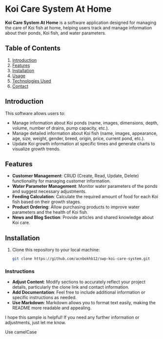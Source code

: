 # Koi Care System At Home 
**Koi Care System At Home** is a software application designed for managing the care of Koi fish at home, helping users track and manage information about their ponds, Koi fish, and water parameters.

## Table of Contents
1. [Introduction](#introduction)
2. [Features](#features)
3. [Installation](#installation)
4. [Usage](#usage)
5. [Technologies Used](#technologies-used)
6. [Contact](#contact)

## Introduction
This software allows users to:
- Manage information about Koi ponds (name, images, dimensions, depth, volume, number of drains, pump capacity, etc.).
- Manage detailed information about Koi fish (name, images, appearance, age, size, weight, gender, breed, origin, price, current pond, etc.).
- Update Koi growth information at specific times and generate charts to visualize growth trends.

## Features
- **Customer Management**: CRUD (Create, Read, Update, Delete) functionality for managing customer information.
- **Water Parameter Management**: Monitor water parameters of the ponds and suggest necessary adjustments.
- **Feeding Calculation**: Calculate the required amount of food for each Koi fish based on their growth stages.
- **Product Ordering**: Allow purchasing products to improve water parameters and the health of Koi fish.
- **News and Blog Section**: Provide articles and shared knowledge about Koi care.

## Installation
1. Clone this repository to your local machine:
   ```bash
   git clone https://github.com/acnbokhb12/swp-koi-care-system.git

### Instructions
- **Adjust Content**: Modify sections to accurately reflect your project details, particularly the clone link and contact information.
- **Add Documentation**: Feel free to include additional information or specific instructions as needed.
- **Use Markdown**: Markdown allows you to format text easily, making the README more readable and appealing.

I hope this sample is helpful! If you need any further information or adjustments, just let me know.   

Use camelCase